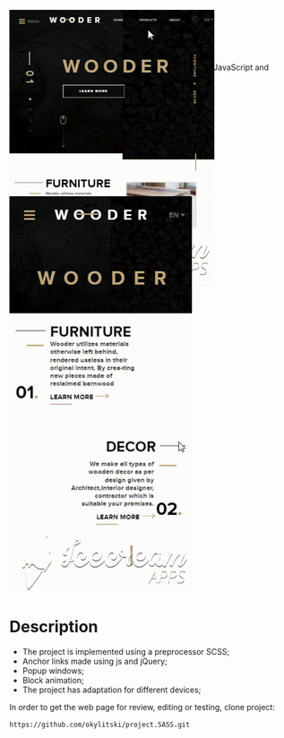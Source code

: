 # WOODER
A simple task list application developed in HTML, CSS, JavaScript and jQuery.<br>
To launch the application, follow the link - https://github.com/okylitski/project.SASS.git
<img src="/assets/image/Tablet.gif" alt="GIF" style="max-width:100%"><br>
<div style="height: 10em;
  display: flex;
  align-items: center"><img src="/assets/image/pad.gif" alt="GIF" style="max-width:100%"></div><br>
<img src="/assets/image/mob.gif" alt="GIF" style="max-width:100%"><br>


# Description
- The project is implemented using a preprocessor SCSS;
- Anchor links made using js and jQuery;
- Popup windows;
- Block animation;
- The project has adaptation for different devices;

In order to get the web page for review, editing or testing, clone project:
```
https://github.com/okylitski/project.SASS.git
```
